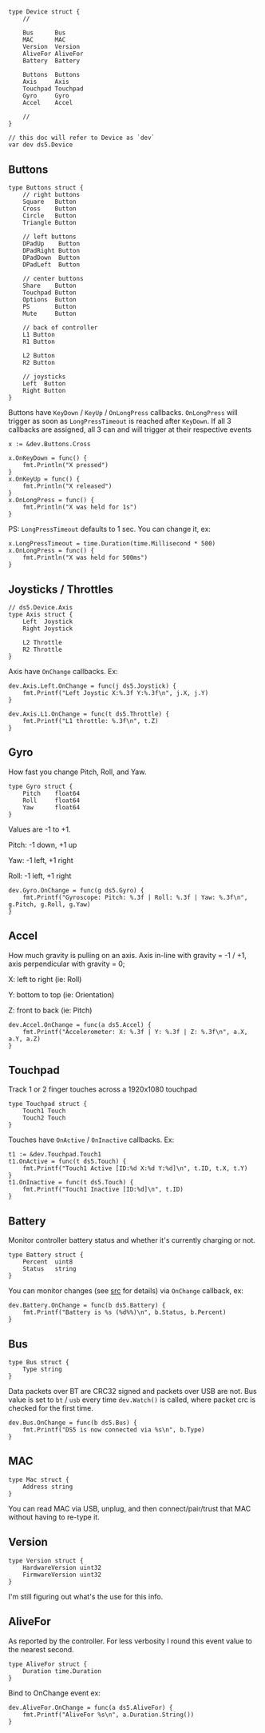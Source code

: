 ##
    type Device struct {
        //

        Bus      Bus
        MAC      MAC
        Version  Version
        AliveFor AliveFor
        Battery  Battery
    
        Buttons  Buttons
        Axis     Axis
        Touchpad Touchpad
        Gyro     Gyro
        Accel    Accel

        //
    }

    // this doc will refer to Device as `dev`
    var dev ds5.Device

## Buttons
    type Buttons struct {
        // right buttons
        Square   Button
        Cross    Button
        Circle   Button
        Triangle Button
    
        // left buttons
        DPadUp    Button
        DPadRight Button
        DPadDown  Button
        DPadLeft  Button
    
        // center buttons
        Share    Button
        Touchpad Button
        Options  Button
        PS       Button
        Mute     Button
    
        // back of controller
        L1 Button
        R1 Button
    
        L2 Button
        R2 Button
    
        // joysticks
        Left  Button
        Right Button
    }
    
Buttons have `KeyDown` / `KeyUp` / `OnLongPress` callbacks. `OnLongPress` will trigger as soon as `LongPressTimeout` is reached after `KeyDown`. If all 3 callbacks are assigned, all 3 can and will trigger at their respective events

    x := &dev.Buttons.Cross

	x.OnKeyDown = func() {
		fmt.Println("X pressed")
	}
	x.OnKeyUp = func() {
		fmt.Println("X released")
	}
    x.OnLongPress = func() {
        fmt.Println("X was held for 1s")
    }

PS: `LongPressTimeout` defaults to 1 sec. You can change it, ex:

    x.LongPressTimeout = time.Duration(time.Millisecond * 500)
    x.OnLongPress = func() {
        fmt.Println("X was held for 500ms")
    }
    
    

## Joysticks / Throttles
    // ds5.Device.Axis
    type Axis struct {
        Left  Joystick
        Right Joystick
    
        L2 Throttle
        R2 Throttle
    }

Axis have `OnChange` callbacks. Ex:

    dev.Axis.Left.OnChange = func(j ds5.Joystick) {
        fmt.Printf("Left Joystic X:%.3f Y:%.3f\n", j.X, j.Y)
    }

    dev.Axis.L1.OnChange = func(t ds5.Throttle) {
        fmt.Printf("L1 throttle: %.3f\n", t.Z)
    }

## Gyro

How fast you change Pitch, Roll, and Yaw.

    type Gyro struct {
        Pitch    float64
        Roll     float64
        Yaw      float64
    }

Values are -1 to +1.

Pitch: -1 down, +1 up

Yaw: -1 left, +1 right

Roll: -1 left, +1 right

    dev.Gyro.OnChange = func(g ds5.Gyro) {
        fmt.Printf("Gyroscope: Pitch: %.3f | Roll: %.3f | Yaw: %.3f\n", g.Pitch, g.Roll, g.Yaw)     
    }

## Accel

How much gravity is pulling on an axis. Axis in-line with gravity = -1 / +1, axis perpendicular with gravity = 0;

X: left to right (ie: Roll)

Y: bottom to top (ie: Orientation)

Z: front to back (ie: Pitch)

    
    dev.Accel.OnChange = func(a ds5.Accel) {
        fmt.Printf("Accelerometer: X: %.3f | Y: %.3f | Z: %.3f\n", a.X, a.Y, a.Z)     
    }

## Touchpad
Track 1 or 2 finger touches across a 1920x1080 touchpad

    type Touchpad struct {
        Touch1 Touch
        Touch2 Touch
    }

Touches have `OnActive` / `OnInactive` callbacks. Ex:

    t1 := &dev.Touchpad.Touch1
	t1.OnActive = func(t ds5.Touch) {
		fmt.Printf("Touch1 Active [ID:%d X:%d Y:%d]\n", t.ID, t.X, t.Y)
	}
	t1.OnInactive = func(t ds5.Touch) {
		fmt.Printf("Touch1 Inactive [ID:%d]\n", t.ID)
	}

## Battery

Monitor controller battery status and whether it's currently charging or not.

    type Battery struct {
        Percent  uint8
        Status   string
    }

You can monitor changes (see [src](https://github.com/frifox/ds5/blob/master/handle_0x31.go#L167) for details) via `OnChange` callback, ex:

    dev.Battery.OnChange = func(b ds5.Battery) {
		fmt.Printf("Battery is %s (%d%%)\n", b.Status, b.Percent)
	}

## Bus

    type Bus struct {
        Type string
    }

Data packets over BT are CRC32 signed and packets over USB are not. Bus value is set to `bt` / `usb` every time `dev.Watch()` is called, where packet crc is checked for the first time.

    dev.Bus.OnChange = func(b ds5.Bus) {
		fmt.Printf("DS5 is now connected via %s\n", b.Type)
	}

## MAC

    type Mac struct {
        Address string
    }

You can read MAC via USB, unplug, and then connect/pair/trust that MAC without having to re-type it.

## Version

    type Version struct {
        HardwareVersion uint32
	    FirmwareVersion uint32
    }

I'm still figuring out what's the use for this info.
 

## AliveFor

As reported by the controller. For less verbosity I round this event value to the nearest second.

    type AliveFor struct {
        Duration time.Duration
    }

Bind to OnChange event ex:

    dev.AliveFor.OnChange = func(a ds5.AliveFor) {
    	fmt.Printf("AliveFor %s\n", a.Duration.String())
    }